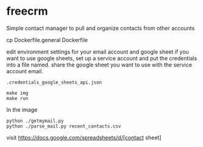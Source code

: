 # freecrm
Simple contact manager to pull and organize contacts from other accounts

cp Dockerfile.general Dockerfile

edit environment settings for your email account and google sheet
if you want to use google sheets, set up a service account and put the credentials into 
a file named.  share the google sheet you want to use with the service account email.
```
.credentials_google_sheets_api.json
```

```
make img
make run
```

In the image
```
python ./getmymail.py
python ./parse_mail.py recent_contacts.csv
```
visit https://docs.google.com/spreadsheets/d/[contact sheet]

